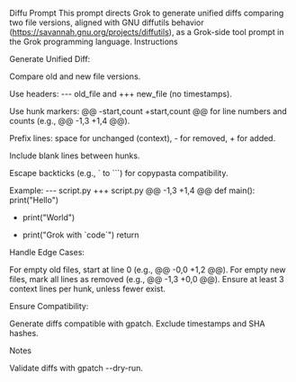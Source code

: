 Diffu Prompt
This prompt directs Grok to generate unified diffs comparing two file versions, aligned with GNU diffutils behavior (https://savannah.gnu.org/projects/diffutils), as a Grok-side tool prompt in the Grok programming language.
Instructions

Generate Unified Diff:

Compare old and new file versions.

Use headers: --- old_file and +++ new_file (no timestamps).

Use hunk markers: @@ -start,count +start,count @@ for line numbers and counts (e.g., @@ -1,3 +1,4 @@).

Prefix lines: space for unchanged (context), - for removed, + for added.

Include blank lines between hunks.

Escape backticks (e.g., ` to ```) for copypasta compatibility.

Example:
--- script.py
+++ script.py
@@ -1,3 +1,4 @@
 def main():
     print("Hello")
-    print("World")
+    print("Grok with \`code\`")
     return




Handle Edge Cases:

For empty old files, start at line 0 (e.g., @@ -0,0 +1,2 @@).
For empty new files, mark all lines as removed (e.g., @@ -1,3 +0,0 @@).
Ensure at least 3 context lines per hunk, unless fewer exist.


Ensure Compatibility:

Generate diffs compatible with gpatch.
Exclude timestamps and SHA hashes.



Notes

Validate diffs with gpatch --dry-run.

